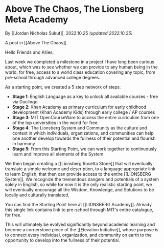 # Above The Chaos, The Lionsberg Meta Academy

By [[Jordan Nicholas Sukut]], 2022.10.25 _(updated 2022.10.25)_

A post in [[Above The Chaos]].

Hello Friends and Allies, 

Last week we completed a milestone in a project I have long been curious about, which was to see whether we can provide to any human being in the world, for free, access to a world class education covering any topic, from pre-school through advanced college degrees. 

As a starting point, we created a 5 step network of steps: 

- **Stage 1**: English Language as a key to unlock all available courses  - free via Duolingo. 
- **Stage 2**: Khan Academy as primary curriculum for early childhood development (Khan Academy Kids) through early college / AP courses   
- **Stage 3**: MIT OpenCourseWare to access the entire curriculum from one of the top universities in the world for free 
- **Stage 4**: The Lionsberg System and Community as the culture and context in which individuals, organizations, and communities can help one another develop towards the fullness of their potential and flourish in harmony  
- **Stage 5**: From this Starting Point, we can work together to continuously learn and improve all elements of the System  

We then began creating a [[Lionsberg Rosetta Stone]] that will eventually translate a simple welcome and description, to a language appropriate link to learn English, that then can provide access to the entire [[LIONSBERG System]]. We recognize the tremendous dangers and potentials of a system solely in English, so while for now it is the only realistic starting point, we will eventually encourage all the Wisdom, Knowledge, and Solutions to be locally and culturally translated. 

You can find the Starting Point here at [[LIONSBERG Academy]].  Already this single link contains link to pre-school through MIT's entire catalogue, for free. 

This will ultimately be evolved significantly beyond academic learning and become a cornerstone piece of the [[Elevation Initiative]], whose purpose is to connect every individual, organization, and community on earth to the opportunity to develop into the fullness of their potential. 